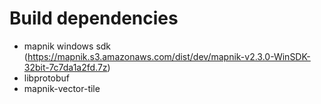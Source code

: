 Build dependencies
==================

* mapnik windows sdk (https://mapnik.s3.amazonaws.com/dist/dev/mapnik-v2.3.0-WinSDK-32bit-7c7da1a2fd.7z)
* libprotobuf
* mapnik-vector-tile
